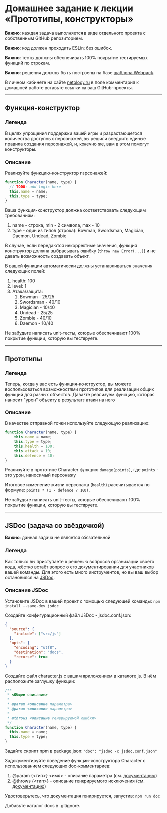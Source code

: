 # Домашнее задание к лекции «Прототипы, конструкторы»

**Важно**: каждая задача выполняется в виде отдельного проекта с собственным GitHub репозиторием.

**Важно**: код должен проходить ESLint без ошибок.

**Важно**: тесты должны обеспечивать 100% покрытие тестируемых функций по строкам.

**Важно**: решения должны быть построены на базе [шаблона Webpack](/ci-template).

В личном кабинете на сайте [netology.ru](http://netology.ru/) в поле комментария к домашней работе вставьте ссылки на ваш GitHub-проекты.

---

## Функция-конструктор

### Легенда

В целях упрощения поддержки вашей игры и разрастающегося количества доступных персонажей, вы решили внедрить единые правила создания персонажей, и, конечно же, вам в этом помогут конструкторы.

### Описание

Реализуйте функцию-конструктор персонажей:
```javascript
function Character(name, type) {
  // TODO: add logic here
  this.name = name;
  this.type = type;
}
```

Ваша функция-конструктор должна соответствовать следующим требованиям:
1. name - строка, min - 2 символа, max - 10
1. type - один из типов (строка): Bowman, Swordsman, Magician, Daemon, Undead, Zombie

В случае, если передаются некорректные значения, функция конструктор должна выбрасывать ошибку (`throw new Error(...)`) и не давать возможность создавать объект.

В вашей функции автоматически должны устанавливаться значения следующих полей:
1. health: 100
1. level: 1
1. Атака/защита:
    1. Bowman - 25/25
    1. Swordsman - 40/10
    1. Magician - 10/40
    1. Undead - 25/25
    1. Zombie - 40/10
    1. Daemon - 10/40

Не забудьте написать unit-тесты, которые обеспечивают 100% покрытие функции, которую вы тестируете.

---

## Прототипы

### Легенда

Теперь, когда у вас есть функция-конструктор, вы можете воспользоваться возможностями прототипов для реализации общих функций для разных объектов. Давайте реализуем функцию, которая наносит "урон" объекту в результате атаки на него

### Описание

В качестве отправной точки используйте следующую реализацию:
```javascript
function Character(name, type) {
    this.name = name;
    this.type = type;
    this.health = 100;
    this.attack = 10;
    this.defence = 40;
}
```

Реализуйте в прототипе Character функцию `damage(points)`, где `points` - это урон, наносимый персонажу

Итоговое изменение жизни персонажа (`health`) рассчитывается по формуле: `points * (1 - defence / 100)`.

Не забудьте написать unit-тесты, которые обеспечивают 100% покрытие функции, которую вы тестируете.

---

## JSDoc (задача со звёздочкой)

**Важно**: данная задача не является обязательной 

### Легенда

Как только вы приступаете к решению вопросов организации своего кода, жёстко встаёт вопрос о его документировании для участников вашей команды. Для этого есть много инструментов, но вы ваш выбор остановился на [JSDoc](http://usejsdoc.org).

### Описание JSDoc

Установите JSDoc в вашей проект с помощью следующей команды:
`npm install --save-dev jsdoc`

Создайте конфигурационный файл JSDoc - jsdoc.conf.json:
```json
{
  "source": {
    "include": ["src/js"]
  },
  "opts": {
    "encoding": "utf8",
    "destination": "docs",
    "recurse": true
  }
}
```
Создайте файл character.js с вашим приложением в каталоге js. В нём расположите заглушку функции:
```javascript
/**
 * <Общее описание>
 * 
 * @param <описание параметра>
 * @param <описание параметра>
 * 
 * @throws <описание генерируемой ошибки>
 */ 
function Character(name, type) {
  this.name = name;
  this.type = type;
}
```

Задайте скрипт npm в package.json:
`"doc": "jsdoc -c jsdoc.conf.json"`


Задокументируйте поведение функции-конструктора Character с использованием следующих doc-комментариев:
1. @param {<тип>} <имя> - описание параметра (см. [документацию](http://usejsdoc.org/tags-param.html))
1. @throws {<тип>} - описание генерируемого исключения (см. [документацию](http://usejsdoc.org/tags-throws.html))

Удостоверьтесь, что документация генирируется, запустив:
`npm run doc`

Добавьте каталог docs в .gitignore.